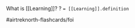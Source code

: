 What is [[Learning]]?
?
`= [[Learning]].definition`
<!--SR:!2022-10-02,1,230-->

#airtreknorth-flashcards/foi 